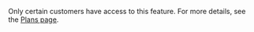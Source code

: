 ---
---

<Aside type="note">

Only certain customers have access to this feature. For more details, see the [Plans page](/ssl-for-saas/plans).

</Aside>

